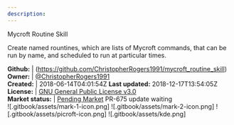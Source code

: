 ```yaml
---
description: 
---
```

Mycroft Routine Skill

Create named rountines, which are lists of Mycroft commands, that can be run by name, and scheduled to run at particular times.

**Github:** | (https://github.com/ChristopherRogers1991/mycroft_routine_skill)  
**Owner:** | [@ChristopherRogers1991](https://github.com/ChristopherRogers1991)  
**Created:** | 2018-06-14T04:01:54Z  **Last updated:** 2018-12-17T13:54:05Z  
**License:** | [GNU General Public License v3.0](https://api.github.com/licenses/gpl-3.0)  
**Market status:** | [Pending Market](https://market.mycroft.ai/skill/) PR-675 update waiting  
 ![.gitbook/assets/mark-1-icon.png]  ![.gitbook/assets/mark-2-icon.png]  ![.gitbook/assets/picroft-icon.png]  ![.gitbook/assets/kde.png]  
